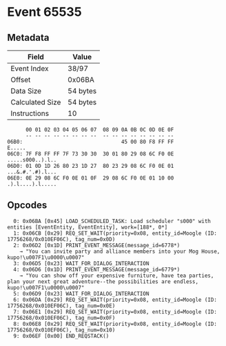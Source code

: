 # Event 65535

## Metadata

| Field           | Value    |
|-----------------|----------|
| Event Index     | 38/97    |
| Offset          | 0x06BA   |
| Data Size       | 54 bytes |
| Calculated Size | 54 bytes |
| Instructions    | 10       |

```
      00 01 02 03 04 05 06 07  08 09 0A 0B 0C 0D 0E 0F
      -- -- -- -- -- -- -- --  -- -- -- -- -- -- -- --
06B0:                                45 00 80 F8 FF FF            E.....
06C0: 7F F8 FF FF 7F 73 30 30  30 01 80 29 08 6C F0 0E  .....s000..).l..
06D0: 01 0D 1D 26 80 23 1D 27  80 23 29 08 6C F0 0E 01  ...&.#.'.#).l...
06E0: 0E 29 08 6C F0 0E 01 0F  29 08 6C F0 0E 01 10 00  .).l....).l.....
```

## Opcodes

```
  0: 0x06BA [0x45] LOAD_SCHEDULED_TASK: Load scheduler "s000" with entities [EventEntity, EventEntity], work=[188*, 0*]
  1: 0x06CB [0x29] REQ_SET_WAIT(priority=0x08, entity_id=Moogle (ID: 17756268/0x010EF06C), tag_num=0x0D)
  2: 0x06D2 [0x1D] PRINT_EVENT_MESSAGE(message_id=6778*)
    → "You can invite party and alliance members into your Mog House, kupo!\u007F1\u0000\u0007"
  3: 0x06D5 [0x23] WAIT_FOR_DIALOG_INTERACTION
  4: 0x06D6 [0x1D] PRINT_EVENT_MESSAGE(message_id=6779*)
    → "You can show off your expensive furniture, have tea parties, plan your next great adventure--the possibilities are endless, kupo!\u007F1\u0000\u0007"
  5: 0x06D9 [0x23] WAIT_FOR_DIALOG_INTERACTION
  6: 0x06DA [0x29] REQ_SET_WAIT(priority=0x08, entity_id=Moogle (ID: 17756268/0x010EF06C), tag_num=0x0E)
  7: 0x06E1 [0x29] REQ_SET_WAIT(priority=0x08, entity_id=Moogle (ID: 17756268/0x010EF06C), tag_num=0x0F)
  8: 0x06E8 [0x29] REQ_SET_WAIT(priority=0x08, entity_id=Moogle (ID: 17756268/0x010EF06C), tag_num=0x10)
  9: 0x06EF [0x00] END_REQSTACK()
```
